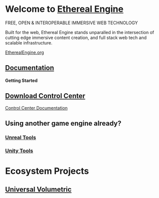 # Welcome to [Ethereal Engine](https://github.com/etherealengine/etherealengine)
FREE, OPEN & INTEROPERABLE IMMERSIVE WEB TECHNOLOGY

Built for the web, Ethereal Engine stands unparalled in the intersection of cutting edge immersive content creation, and full stack web tech and scalable infrastructure.

[EtherealEngine.org](https://www.etherealengine.org/)

## [Documentation](https://etherealengine.github.io/etherealengine-docs/)

#### Getting Started
## [Download Control Center](https://github.com/EtherealEngine/etherealengine-control-center/releases)
[Control Center Documentation](https://github.com/EtherealEngine/etherealengine-control-center#readme)

## Using another game engine already?


### [Unreal Tools](https://github.com/etherealengine/XRE-Bridge-Unreal)


### [Unity Tools](https://github.com/etherealengine?q=unity&type=all&language=&sort=)

# Ecosystem Projects

## [Universal Volumetric](https://github.com/etherealengine/Universal-Volumetric)
